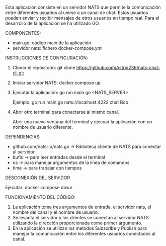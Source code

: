 Esta aplicación consiste en un servidor NATS que permite la comunicación entre diferentes usuarios al unirse a un canal de chat. Estos usuarios pueden enviar y recibir mensajes de otros usuarios en tiempo real. Para el desarrollo de la aplicación se ha utilizado GO. 

COMPONENTES: 
  - main.go: código main de la aplicación
  - servidor nats: fichero docker-compose.yml
    
INSTRUCCIONES DE CONFIGURACIÓN:

1. Clonar el repositorio:
   git clone https://github.com/Astrid236/nats-chat-cli.git

2. Iniciar servidor NATS:
   docker compose up

3. Ejecutar la aplicación:
   go run main.go <NATS_SERVER> <CHANNEL> <USERNAME>

   Ejemplo: go run main.go nats://localhost:4222 chat Bob

4. Abrir otro terminal para conectarse al mismo canal.

   Abrir una nueva ventana del terminal y ejecuar la aplicación con un nombre de usuario diferente.

DEPENDENCIAS: 
-  github.com/nats-io/nats.go -> Biblioteca cliente de NATS para conectar al servidor
-  bufio -> para leer entradas desde el terminal
-  os -> para manejar argumentos de la línea de comandos
-  time -> para trabajar con tiempos

DESCONEXIÓN DEL SERVIDOR

Ejecutar: docker compose down

FUNCIONAMIENTO DEL CÓDIGO: 

1. La aplicación toma tres argumentos de entrada, el servidor nats, el nombre del canal y el nombre de usuario.
2. Se levanta el servidor y los clientes se conectan al servidor NATS utilizando la dirección proporcionada como primer argumento.
3. En la aplicación se utilizan los metodos Subscribe y Publish para manejar la comunicación entre los diferentes usuarios conectados al canal. 
   
